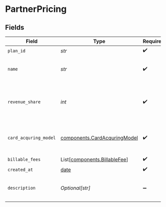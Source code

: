 # PartnerPricing


## Fields

| Field                                                                        | Type                                                                         | Required                                                                     | Description                                                                  | Example                                                                      |
| ---------------------------------------------------------------------------- | ---------------------------------------------------------------------------- | ---------------------------------------------------------------------------- | ---------------------------------------------------------------------------- | ---------------------------------------------------------------------------- |
| `plan_id`                                                                    | *str*                                                                        | :heavy_check_mark:                                                           | N/A                                                                          |                                                                              |
| `name`                                                                       | *str*                                                                        | :heavy_check_mark:                                                           | The name of the fee plan.                                                    | Fixed Rate Merchant Plan                                                     |
| `revenue_share`                                                              | *int*                                                                        | :heavy_check_mark:                                                           | The integer percentage value of the revenue split for partner.               | 10                                                                           |
| `card_acquring_model`                                                        | [components.CardAcquringModel](../../models/components/cardacquringmodel.md) | :heavy_check_mark:                                                           | Specifies the card processing pricing model                                  |                                                                              |
| `billable_fees`                                                              | List[[components.BillableFee](../../models/components/billablefee.md)]       | :heavy_check_mark:                                                           | N/A                                                                          |                                                                              |
| `created_at`                                                                 | [date](https://docs.python.org/3/library/datetime.html#date-objects)         | :heavy_check_mark:                                                           | N/A                                                                          |                                                                              |
| `description`                                                                | *Optional[str]*                                                              | :heavy_minus_sign:                                                           | A description of the fee plan.                                               |                                                                              |
